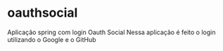 # oauthsocial
Aplicação spring com login Oauth Social
Nessa aplicação é feito o login utilizando o Google e o GitHub
